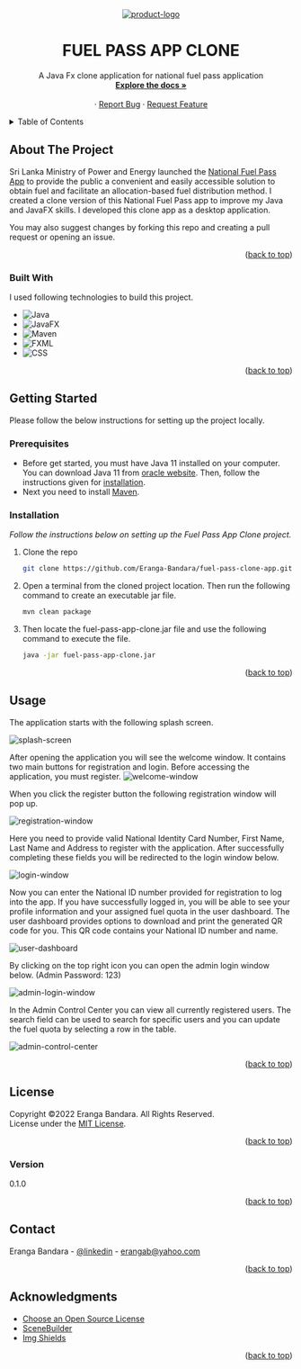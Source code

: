 <a name="readme-top"></a>

<!-- PROJECT LOGO -->
<br />
<div align="center">
  <a href="https://github.com/Eranga-Bandara/fuel-pass-clone-app">
  <p align="center">
  <img src="/src/main/resources/images/img/splash-screen.png" alt="product-logo">
</p>

  </a>

<h1 align="center">FUEL PASS APP CLONE</h1>

  <p align="center">
    A Java Fx clone application for national fuel pass application
    <br />
    <a href="https://github.com/Eranga-Bandara/fuel-pass-clone-app"><strong>Explore the docs »</strong></a>
    <br />
    <br />
    ·
    <a href="https://github.com/Eranga-Bandara/fuel-pass-clone-app/issues">Report Bug</a>
    ·
    <a href="https://github.com/Eranga-Bandara/fuel-pass-clone-app/issues">Request Feature</a>
  </p>
</div>



<!-- TABLE OF CONTENTS -->
<details>
  <summary>Table of Contents</summary>
  <ol>
    <li>
      <a href="#about-the-project">About The Project</a>
      <ul>
        <li><a href="#built-with">Built With</a></li>
      </ul>
    </li>
    <li>
      <a href="#getting-started">Getting Started</a>
      <ul>
        <li><a href="#prerequisites">Prerequisites</a></li>
        <li><a href="#installation">Installation</a></li>
      </ul>
    </li>
    <li><a href="#usage">Usage</a></li>
    <li><a href="#license">License</a></li>
    <li><a href="#Version">Version</a></li>
    <li><a href="#contact">Contact</a></li>
    <li><a href="#acknowledgments">Acknowledgments</a></li>
  </ol>
</details>



<!-- ABOUT THE PROJECT -->
## About The Project

Sri Lanka Ministry of Power and Energy launched the [National Fuel Pass App](https://fuelpass.gov.lk/) to provide the public a convenient and easily accessible solution to obtain fuel and facilitate an allocation-based fuel distribution method.
I created a clone version of this National Fuel Pass app to improve  my Java and JavaFX skills.
I developed this clone app as a desktop application.

You may also suggest changes by forking this repo and creating a pull request or opening an issue.

<p align="right">(<a href="#readme-top">back to top</a>)</p>



### Built With

I used following technologies to build this project.

- ![Java](https://img.shields.io/badge/-Java-orange)
- ![JavaFX](https://img.shields.io/badge/-JavaFX-yellowgreen)
- ![Maven](https://img.shields.io/badge/-Maven-red)
- ![FXML](https://img.shields.io/badge/-FXML-lightgrey)
- ![CSS](https://img.shields.io/badge/-CSS-blue)

<p align="right">(<a href="#readme-top">back to top</a>)</p>



<!-- GETTING STARTED -->
## Getting Started

Please follow the below instructions for setting up the project locally.

### Prerequisites

- Before get started, you must have Java 11 installed on your computer. You can download Java 11 from [oracle website](https://www.oracle.com/java/technologies/downloads/#java11).
Then, follow the instructions given for [installation](https://docs.oracle.com/en/java/javase/11/install/overview-jdk-installation.html#GUID-8677A77F-231A-40F7-98B9-1FD0B48C346A).
- Next you need to install [Maven](https://maven.apache.org/download.cgi).

### Installation

_Follow the instructions below on setting up the Fuel Pass App Clone project._


1. Clone the repo
   ```sh
   git clone https://github.com/Eranga-Bandara/fuel-pass-clone-app.git
   ```
2. Open a terminal from the cloned project location. 
Then run the following command to create an executable jar file.

   ```sh
   mvn clean package
   ```
3. Then locate the fuel-pass-app-clone.jar file and use the following command to execute the file.

   ```sh
   java -jar fuel-pass-app-clone.jar
   ```



<p align="right">(<a href="#readme-top">back to top</a>)</p>



<!-- USAGE -->
## Usage

The application starts with the following splash screen.

![splash-screen](/src/main/resources/images/img/splash-screen.png)

After opening the application you will see the welcome window. It contains two main buttons for registration and login.
Before accessing the application, you must register.
![welcome-window](/src/main/resources/images/img/welcome-page.png)

When you click the register button the following registration window will pop up.

![registration-window](/src/main/resources/images/img/registration-page.png)

Here you need to provide valid National Identity Card Number, First Name, Last Name and Address to register with the application.
After successfully completing these fields you will be redirected to the login window below.

![login-window](/src/main/resources/images/img/login-page.png)

Now you can enter the National ID number provided for registration to log into the app.
If you have successfully logged in, you will be able to see your profile information and your assigned fuel quota in the user dashboard.
The user dashboard provides options to download and print the generated QR code for you. This QR code contains your National ID number and name.

![user-dashboard](/src/main/resources/images/img/user-dashboard.png)

By clicking on the top right icon you can open the admin login window below. (Admin Password: 123)

![admin-login-window](/src/main/resources/images/img/admin-login-page.png)

In the Admin Control Center you can view all currently registered users.
The search field can be used to search for specific users and you can update the fuel quota by selecting a row in the table.

![admin-control-center](/src/main/resources/images/img/admin-control-center.png)

<p align="right">(<a href="#readme-top">back to top</a>)</p>

<!-- LICENSE -->
## License

Copyright &copy;2022 Eranga Bandara. All Rights Reserved.<br>
License under the [MIT License](LICENSE.txt).

<p align="right">(<a href="#readme-top">back to top</a>)</p> 


<!-- Version -->
### Version
0.1.0

<p align="right">(<a href="#readme-top">back to top</a>)</p> 

<!-- CONTACT -->
## Contact

Eranga Bandara - [@linkedin](https://www.linkedin.com/in/eranga-bandara-75667b15a/) - erangab@yahoo.com

<p align="right">(<a href="#readme-top">back to top</a>)</p>



<!-- ACKNOWLEDGMENTS -->
## Acknowledgments

* [Choose an Open Source License](https://choosealicense.com/)
* [SceneBuilder](https://gluonhq.com/products/scene-builder/)
* [Img Shields](https://shields.io)


<p align="right">(<a href="#readme-top">back to top</a>)</p>